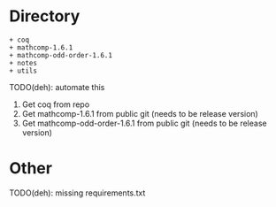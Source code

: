 # Directory

```
+ coq
+ mathcomp-1.6.1
+ mathcomp-odd-order-1.6.1
+ notes
+ utils
```

TODO(deh): automate this
1. Get coq from repo
2. Get mathcomp-1.6.1 from public git (needs to be release version)
3. Get mathcomp-odd-order-1.6.1 from public git (needs to be release version)

# Other

TODO(deh): missing requirements.txt
